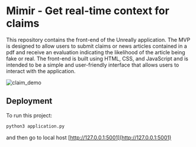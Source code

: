 # Mimir - Get real-time context for claims
This repository contains the front-end of the Unreally application. The MVP is designed to allow users to submit claims or news articles contained in a pdf and receive an evaluation indicating the likelihood of the article being fake or real. The front-end is built using HTML, CSS, and JavaScript and is intended to be a simple and user-friendly interface that allows users to interact with the application.

![claim_demo](https://user-images.githubusercontent.com/64489325/227795902-b7f98821-9498-4d1c-8817-c84e289ef35c.gif)

## Deployment

To run this project:

```bash
python3 application.py
```

and then go to local host [http://127.0.0.1:5001](http://127.0.0.1:5001)

